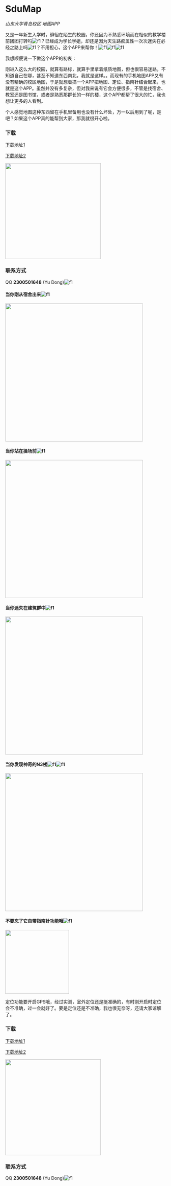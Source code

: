 # SduMap
*山东大学青岛校区 地图APP*


又是一年新生入学时，徘徊在陌生的校园，你还因为不熟悉环境而在相似的教学楼前团团打转吗![f1](images/f3.png)？已经成为学长学姐，却还是因为天生路痴属性一次次迷失在必经之路上吗![f1](images/f4.png)？不用担心，这个APP来帮你！![f1](images/f2.png)![f1](images/f1.png)![f1](images/f1.png)




我想顺便说一下做这个APP的初衷：

刚进入这么大的校园，就算有路标，就算手里拿着纸质地图，但也很容易迷路，不知道自己在哪，甚至不知道东西南北，我就是这样。。而现有的手机地图APP又有没有精确的校区地图，于是就想着搞一个APP把地图、定位、指南针结合起来，也就是这个APP。虽然并没有多复杂，但对我来说有它会方便很多，不管是找宿舍、教室还是图书馆，或者是熟悉那群长的一样的楼，这个APP都帮了很大的忙，我也想让更多的人看到。

个人感觉地图这种东西留在手机里备用也没有什么坏处，万一以后用到了呢，是吧？如果这个APP真的能帮到大家，那我就很开心啦。


### 下载

[下载地址1](http://os5mqypso.bkt.clouddn.com/SduMap1.1.apk)

[下载地址2](http://lc-wv1y3hjk.cn-n1.lcfile.com/917516cbe286774a82b4.apk)

<img src="images/qrcode.png" width="300" hegiht="300" align=center />

### 联系方式
QQ **2300501648** (Yu Dong)![f1](images/f2.png)


#### 当你刚从宿舍出来![f1](images/f6.png)
<img src="images/img1.png" width="432" hegiht="768" align=center />

#### 当你站在操场前![f1](images/f7.png)
<img src="images/img2.png" width="432" hegiht="768" align=center />

#### 当你迷失在建筑群中![f1](images/f8.png)
<img src="images/img3.png" width="432" hegiht="768" align=center />

#### 当你发现神奇的N3楼![f1](images/f5.png)![f1](images/f1.png)
<img src="images/img4.png" width="432" hegiht="768" align=center />

#### 不要忘了它自带指南针功能哦![f1](images/f7.png)
<img src="images/img5.png" width="200" hegiht="200" align=center />

定位功能要开启GPS哦，经过实测，室外定位还是挺准确的，有时刚开启时定位会不准确，过一会就好了。要是定位还是不准确，我也很无奈呀，还请大家谅解了。

### 下载

[下载地址1](http://os5mqypso.bkt.clouddn.com/SduMap1.1.apk)

[下载地址2](http://lc-wv1y3hjk.cn-n1.lcfile.com/917516cbe286774a82b4.apk)

<img src="images/qrcode.png" width="300" hegiht="300" align=center />

### 联系方式
QQ **2300501648** (Yu Dong)![f1](images/f2.png)

